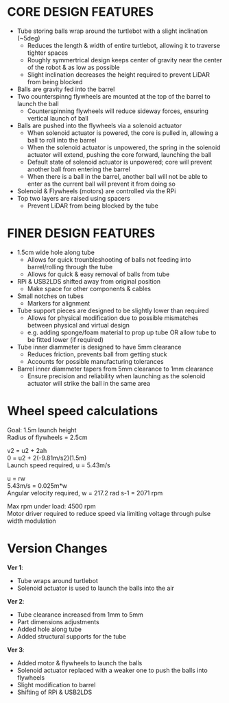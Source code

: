 # **CORE DESIGN FEATURES**
- Tube storing balls wrap around the turtlebot with a slight inclination (~5deg)
    - Reduces the length & width of entire turtlebot, allowing it to traverse tighter spaces
    - Roughly symmertrical design keeps center of gravity near the center of the robot & as low as possible
    - Slight inclination decreases the height required to prevent LiDAR from being blocked
- Balls are gravity fed into the barrel
- Two counterspinng flywheels are mounted at the top of the barrel to launch the ball
    - Counterspinning flywheels will reduce sideway forces, ensuring vertical launch of ball
- Balls are pushed into the flywheels via a solenoid actuator
    - When solenoid actuator is powered, the core is pulled in, allowing a ball to roll into the barrel
    - When the solenoid actuator is unpowered, the spring in the solenoid actuator will extend, pushing the core forward, launching the ball
    - Default state of solenoid actuator is unpowered; core will prevent another ball from entering the barrel
    - When there is a ball in the barrel, another ball will not be able to enter as the current ball will prevent it from doing so
- Solenoid & Flywheels (motors) are controlled via the RPi
- Top two layers are raised using spacers
    - Prevent LiDAR from being blocked by the tube

# **FINER DESIGN FEATURES**
- 1.5cm wide hole along tube
    - Allows for quick trounbleshooting of balls not feeding into barrel/rolling through the tube
    - Allows for quick & easy removal of balls from tube
- RPi & USB2LDS shifted away from original position
    - Make space for other components & cables
- Small notches on tubes
    - Markers for alignment
- Tube support pieces are designed to be slightly lower than required
    - Allows for physical modification due to possible mismatches between physical and virtual design
    - e.g. adding sponge/foam material to prop up tube OR allow tube to be fitted lower (if required)
- Tube inner diammeter is designed to have 5mm clearance
    - Reduces friction, prevents ball from getting stuck
    - Accounts for possible manufacturing tolerances
- Barrel inner diammeter tapers from 5mm clearance to 1mm clearance
    - Ensure precision and reliability when launching as the solenoid actuator will strike the ball in the same area

# **Wheel speed calculations**
Goal: 1.5m launch height  
Radius of flywheels = 2.5cm

v2 = u2 + 2ah  
0 = u2 + 2(-9.81m/s2)(1.5m)  
Launch speed required, u = 5.43m/s

u = rw  
5.43m/s = 0.025m*w  
Angular velocity required, w = 217.2 rad s-1 = 2071 rpm

Max rpm under load: 4500 rpm  
Motor driver required to reduce speed via limiting voltage through pulse width modulation

# **Version Changes**
**Ver 1**:  
- Tube wraps around turtlebot
- Solenoid actuator is used to launch the balls into the air  

**Ver 2**:  
- Tube clearance increased from 1mm to 5mm  
- Part dimensions adjustments  
- Added hole along tube  
- Added structural supports for the tube  

**Ver 3**:  
- Added motor & flywheels to launch the balls  
- Solenoid actuator replaced with a weaker one to push the balls into flywheels  
- Slight modification to barrel  
- Shifting of RPi & USB2LDS

